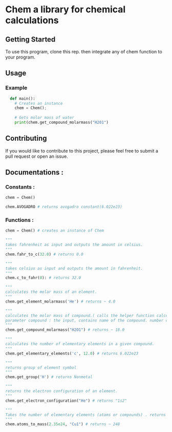 # Chem a library for chemical calculations

## Getting Started

To use this program, clone this rep. then integrate any of chem function to your program.

## Usage

### Example

```python
  def main():
    # Creates an instance
    chem = Chem();
    
    # Gets molar mass of water
    print(chem.get_compound_molarmass("H201")
```

## Contributing

If you would like to contribute to this project, please feel free to submit a pull request or open an issue.

## Documentations : 

### Constants :

```python
chem = Chem()

chem.AVOGADRO # returns avogadro constant(6.022e23)
```

### Functions :

```python
chem = Chem() # creates an instance of Chem

"""
takes fahrenheit as input and outputs the amount in celsius.
"""
chem.fahr_to_c(32.0) # returns 0.0

"""
takes celsius as input and outputs the amount in fahrenheit.
"""
chem.c_to_fahr(0): # returns 32.0

"""
calculates the molar mass of an element.
"""
chem.get_element_molarmass('He') # returns ~ 4.0

"""
calculates the molar mass of compound.( calls the helper function calculate_compound_molarmass(compound, i:0, sum:0.0)) 
parameter compound : the input, contains name of the compound. number of atoms must be provided for each element, even if is 1. Example : "H2O1"
"""
chem.get_compound_molarmass("H2O1") # returns ~ 18.0

"""
calculates the number of elementary elements in a given compound.
"""
chem.get_elementary_elements('c', 12.0) # returns 6.022e23

"""
returns group of element symbol
"""
chem.get_group('H') # returns Nonmetal

"""
returns the electron configuration of an element.
"""
chem.get_electron_configuration("He") # returns "1s2"

"""
Takes the number of elementary elements (atoms or compounds) . returns the mass of in grams.
"""
chem.atoms_to_mass(2.35e24, "Cu1") # returns ~ 248
